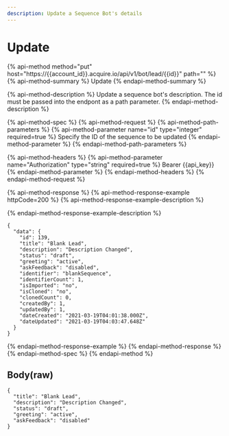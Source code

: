 ```yaml
---
description: Update a Sequence Bot's details
---
```


# Update

{% api-method method="put" host="https://{{account\_id}}.acquire.io/api/v1/bot/lead/{{id}}" path="" %}
{% api-method-summary %}
Update
{% endapi-method-summary %}

{% api-method-description %}
Update a sequence bot's description. The id must be passed into the endpont as a path parameter.
{% endapi-method-description %}

{% api-method-spec %}
{% api-method-request %}
{% api-method-path-parameters %}
{% api-method-parameter name="id" type="integer" required=true %}
Specify the ID of the sequence to be updated
{% endapi-method-parameter %}
{% endapi-method-path-parameters %}

{% api-method-headers %}
{% api-method-parameter name="Authorization" type="string" required=true %}
Bearer {{api\_key}}
{% endapi-method-parameter %}
{% endapi-method-headers %}
{% endapi-method-request %}

{% api-method-response %}
{% api-method-response-example httpCode=200 %}
{% api-method-response-example-description %}

{% endapi-method-response-example-description %}

```
{
  "data": {
    "id": 139,
    "title": "Blank Lead",
    "description": "Description Changed",
    "status": "draft",
    "greeting": "active",
    "askFeedback": "disabled",
    "identifier": "blankSequence",
    "identifierCount": 1,
    "isImported": "no",
    "isCloned": "no",
    "clonedCount": 0,
    "createdBy": 1,
    "updatedBy": 1,
    "dateCreated": "2021-03-19T04:01:38.000Z",
    "dateUpdated": "2021-03-19T04:03:47.648Z"
  }
}

```
{% endapi-method-response-example %}
{% endapi-method-response %}
{% endapi-method-spec %}
{% endapi-method %}

## Body\(raw\)

```text
{
  "title": "Blank Lead",
  "description": "Description Changed",
  "status": "draft",
  "greeting": "active",
  "askFeedback": "disabled"
}

```

